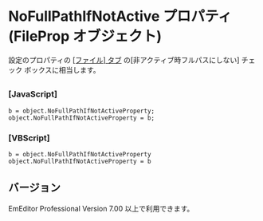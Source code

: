 # NoFullPathIfNotActive プロパティ (FileProp オブジェクト)

設定のプロパティの [\[ファイル\] タブ](../../dlg/properties/file/index) の\[非アクティブ時フルパスにしない\] チェック ボックスに相当します。

## 

### \[JavaScript\]

```
b = object.NoFullPathIfNotActiveProperty;
object.NoFullPathIfNotActiveProperty = b;
```

### \[VBScript\]

```
b = object.NoFullPathIfNotActiveProperty
object.NoFullPathIfNotActiveProperty = b
```

## バージョン

EmEditor Professional Version 7.00 以上で利用できます。

